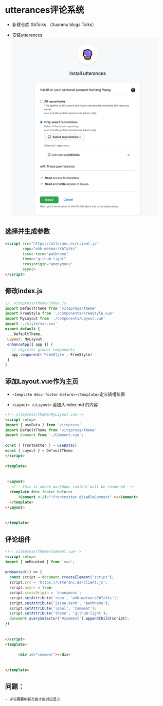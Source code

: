 # utterances评论系统

- 新建仓库 XbTalks （Xuanmu blogs Talks）

- 安装utterances
![](img/utterances评论系统/img-2023-02-27-17-01-09.png)


## 选择并生成参数
```html
<script src="https://utteranc.es/client.js"
        repo="whh-meteor/XbTalks"
        issue-term="pathname"
        theme="github-light"
        crossorigin="anonymous"
        async>
</script>
```

 ## 修改index.js 
 ```javascript
 // .vitepress/theme/index.js
import DefaultTheme from 'vitepress/theme'
import FreeStyle from './components/FreeStyle.vue'
import MyLayout from './components/Layout.vue'
import './style/var.css'
export default {
  ...DefaultTheme,
  Layout: MyLayout, 
  enhanceApp({ app }) {
    // register global components
    app.component('FreeStyle', FreeStyle)
  }
}
```

## 添加Layout.vue作为主页
  - `<template #doc-footer-before></template>`定义插槽位置

- `<Layout> </Layout>` 会加入index.md 的内容

``` html
<!--.vitepress/theme/MyLayout.vue-->
<script setup>
import { useData } from 'vitepress'
import DefaultTheme from 'vitepress/theme'
import Comment from './Comment.vue';

const { frontmatter } = useData()
const { Layout } = DefaultTheme
</script>

<template>
 
 
 <Layout>  
   <!-- this is where markdown content will be rendered -->
  <template #doc-footer-before>
      <Comment v-if="!frontmatter.disableComment" ></Comment>
  </template>
</Layout>
  
 
</template>
```



## 评论组件 
```html
<!--.vitepress/theme/Comment.vue-->
<script setup>
import { onMounted } from 'vue';

onMounted(() => {
  const script = document.createElement('script');
  script.src = 'https://utteranc.es/client.js';
  script.async = true;
  script.crossOrigin = 'anonymous';
  script.setAttribute('repo', 'whh-meteor/XbTalks');
  script.setAttribute('issue-term', 'pathname');
  script.setAttribute('label', 'Comment');
  script.setAttribute('theme', 'github-light');
  document.querySelector('#comment').appendChild(script);
})

 
</script>
<template>
 
      <div id="comment"></div>
  
 
</template>

```


## 问题：
    - 评论需要刷新页面才能对应显示